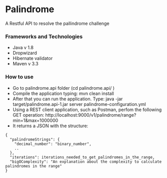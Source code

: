 # Palindrome
A Restful API to resolve the pallindrome challenge

### Frameworks and Technologies ###
* Java v 1.8
* Dropwizard
* Hibernate validator
* Maven v 3.3

### How to use ###

* Go to palindrome.api folder (cd palindrome.api/ )
* Compile the application typing: mvn clean install
* After that you can run the application. Type: java -jar target/palindrome.api-1.jar server palindrome-configuration.yml
* Using a REST client application, such as Postman, perfom the following GET operation: http://localhost:9000/v1/palindrome/range?min=1&max=1000000
* It returns a JSON with the structure:
~~~~
{
  "palindromeStrings": {
    "decimal_number": "binary_number",
    ..
  },
  "iterations": iterations_needed_to_get_palindromes_in_the_range,
  "bigOComplexity": "An explanation about the complexity to calculate palindromes in the range"
}
~~~~
